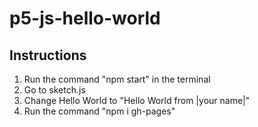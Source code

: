 # p5-js-hello-world

## Instructions
1. Run the command "npm start" in the terminal
2. Go to sketch.js
3. Change Hello World to "Hello World from |your name|"
4. Run the command "npm i gh-pages"